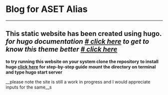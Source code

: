 # Blog for ASET Alias
---
This static website has been created using hugo.
*for hugo documentation [# click here](https://gohugo.io/documentation/)*
*to get to know this theme better [# click here](https://github.com/appernetic/hugo-nederburg-theme/)*
---
**to try running this website on your system clone the repository**
**to install hugo [click here](https://gohugo.io/getting-started/quick-start/) for step-by-step guide**
**mount the directory on terminal and type hugo start server**

__please note the site is still a work in progress and I would appreciate inputs for the same__s
